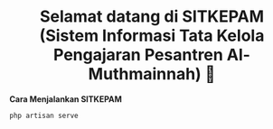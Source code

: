 <h1 align="center">Selamat datang di SITKEPAM (Sistem Informasi Tata Kelola Pengajaran Pesantren Al-Muthmainnah) 👋</h1>

**Cara Menjalankan SITKEPAM**

```bash
php artisan serve
```